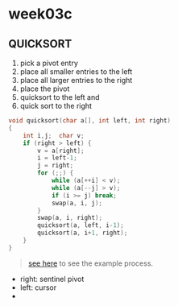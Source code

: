 # **week03c**

## QUICKSORT
1. pick a pivot entry
2. place all smaller entries to the left
3. place all larger entries to the right
4. place the pivot
5. quicksort to the left and 
6. quick sort to the right

```c
void quicksort(char a[], int left, int right)
{
    int i,j;  char v;
    if (right > left) {
	    v = a[right]; 
	    i = left-1; 
	    j = right;
	    for (;;) {
	        while (a[++i] < v);
	        while (a[--j] > v);
	        if (i >= j) break;
	        swap(a, i, j);
	    }
	    swap(a, i, right);
	    quicksort(a, left, i-1);
	    quicksort(a, i+1, right);
    }
}
```
>[see here](http://math.scu.edu/~bwalden/alg/quick.html) to see the example process.

- right: sentinel pivot
- left: cursor
- 
